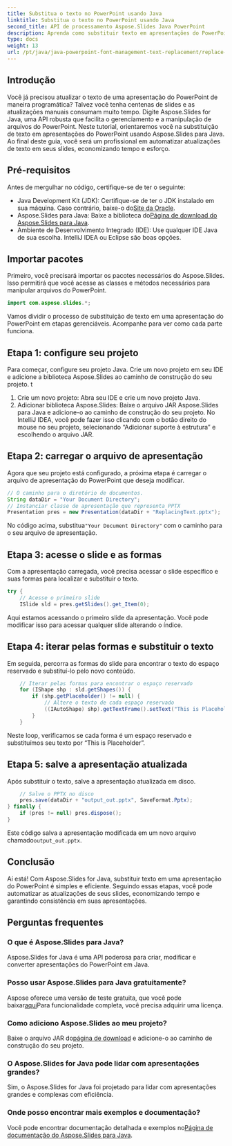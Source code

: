 ```yaml
---
title: Substitua o texto no PowerPoint usando Java
linktitle: Substitua o texto no PowerPoint usando Java
second_title: API de processamento Aspose.Slides Java PowerPoint
description: Aprenda como substituir texto em apresentações do PowerPoint usando Aspose.Slides para Java. Siga este guia passo a passo para automatizar as atualizações da sua apresentação.
type: docs
weight: 13
url: /pt/java/java-powerpoint-font-management-text-replacement/replace-text-powerpoint-java/
---
```

## Introdução
Você já precisou atualizar o texto de uma apresentação do PowerPoint de maneira programática? Talvez você tenha centenas de slides e as atualizações manuais consumam muito tempo. Digite Aspose.Slides for Java, uma API robusta que facilita o gerenciamento e a manipulação de arquivos do PowerPoint. Neste tutorial, orientaremos você na substituição de texto em apresentações do PowerPoint usando Aspose.Slides para Java. Ao final deste guia, você será um profissional em automatizar atualizações de texto em seus slides, economizando tempo e esforço.
## Pré-requisitos
Antes de mergulhar no código, certifique-se de ter o seguinte:
- Java Development Kit (JDK): Certifique-se de ter o JDK instalado em sua máquina. Caso contrário, baixe-o do[Site da Oracle](https://www.oracle.com/java/technologies/javase-jdk11-downloads.html).
-  Aspose.Slides para Java: Baixe a biblioteca do[Página de download do Aspose.Slides para Java](https://releases.aspose.com/slides/java/).
- Ambiente de Desenvolvimento Integrado (IDE): Use qualquer IDE Java de sua escolha. IntelliJ IDEA ou Eclipse são boas opções.
## Importar pacotes
Primeiro, você precisará importar os pacotes necessários do Aspose.Slides. Isso permitirá que você acesse as classes e métodos necessários para manipular arquivos do PowerPoint.
```java
import com.aspose.slides.*;
```

Vamos dividir o processo de substituição de texto em uma apresentação do PowerPoint em etapas gerenciáveis. Acompanhe para ver como cada parte funciona.
## Etapa 1: configure seu projeto
Para começar, configure seu projeto Java. Crie um novo projeto em seu IDE e adicione a biblioteca Aspose.Slides ao caminho de construção do seu projeto.
t
1. Crie um novo projeto: Abra seu IDE e crie um novo projeto Java.
2. Adicionar biblioteca Aspose.Slides: Baixe o arquivo JAR Aspose.Slides para Java e adicione-o ao caminho de construção do seu projeto. No IntelliJ IDEA, você pode fazer isso clicando com o botão direito do mouse no seu projeto, selecionando “Adicionar suporte à estrutura” e escolhendo o arquivo JAR.
## Etapa 2: carregar o arquivo de apresentação
Agora que seu projeto está configurado, a próxima etapa é carregar o arquivo de apresentação do PowerPoint que deseja modificar.

```java
// O caminho para o diretório de documentos.
String dataDir = "Your Document Directory";
// Instanciar classe de apresentação que representa PPTX
Presentation pres = new Presentation(dataDir + "ReplacingText.pptx");
```
 No código acima, substitua`"Your Document Directory"` com o caminho para o seu arquivo de apresentação.
## Etapa 3: acesse o slide e as formas
Com a apresentação carregada, você precisa acessar o slide específico e suas formas para localizar e substituir o texto.

```java
try {
    // Acesse o primeiro slide
    ISlide sld = pres.getSlides().get_Item(0);
```
Aqui estamos acessando o primeiro slide da apresentação. Você pode modificar isso para acessar qualquer slide alterando o índice.
## Etapa 4: iterar pelas formas e substituir o texto
Em seguida, percorra as formas do slide para encontrar o texto do espaço reservado e substituí-lo pelo novo conteúdo.
```java
    // Iterar pelas formas para encontrar o espaço reservado
    for (IShape shp : sld.getShapes()) {
        if (shp.getPlaceholder() != null) {
            // Altere o texto de cada espaço reservado
            ((IAutoShape) shp).getTextFrame().setText("This is Placeholder");
        }
    }
```
Neste loop, verificamos se cada forma é um espaço reservado e substituímos seu texto por “This is Placeholder”.
## Etapa 5: salve a apresentação atualizada
Após substituir o texto, salve a apresentação atualizada em disco.
```java
    // Salve o PPTX no disco
    pres.save(dataDir + "output_out.pptx", SaveFormat.Pptx);
} finally {
    if (pres != null) pres.dispose();
}
```
 Este código salva a apresentação modificada em um novo arquivo chamado`output_out.pptx`.
## Conclusão
Aí está! Com Aspose.Slides for Java, substituir texto em uma apresentação do PowerPoint é simples e eficiente. Seguindo essas etapas, você pode automatizar as atualizações de seus slides, economizando tempo e garantindo consistência em suas apresentações.
## Perguntas frequentes
### O que é Aspose.Slides para Java?
Aspose.Slides for Java é uma API poderosa para criar, modificar e converter apresentações do PowerPoint em Java.
### Posso usar Aspose.Slides para Java gratuitamente?
 Aspose oferece uma versão de teste gratuita, que você pode baixar[aqui](https://releases.aspose.com/)Para funcionalidade completa, você precisa adquirir uma licença.
### Como adiciono Aspose.Slides ao meu projeto?
 Baixe o arquivo JAR do[página de download](https://releases.aspose.com/slides/java/) e adicione-o ao caminho de construção do seu projeto.
### O Aspose.Slides for Java pode lidar com apresentações grandes?
Sim, o Aspose.Slides for Java foi projetado para lidar com apresentações grandes e complexas com eficiência.
### Onde posso encontrar mais exemplos e documentação?
 Você pode encontrar documentação detalhada e exemplos no[Página de documentação do Aspose.Slides para Java](https://reference.aspose.com/slides/java/).